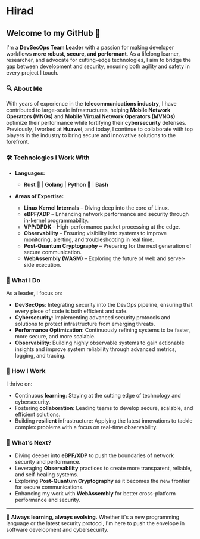 # Hirad

## Welcome to my GitHub 👋

I'm a **DevSecOps Team Leader** with a passion for making developer workflows **more robust, secure, and performant**. As a lifelong learner, researcher, and advocate for cutting-edge technologies, I aim to bridge the gap between development and security, ensuring both agility and safety in every project I touch.

### 🔍 **About Me**

With years of experience in the **telecommunications industry**, I have contributed to large-scale infrastructures, helping **Mobile Network Operators (MNOs)** and **Mobile Virtual Network Operators (MVNOs)** optimize their performance while fortifying their **cybersecurity** defenses. Previously, I worked at **Huawei**, and today, I continue to collaborate with top players in the industry to bring secure and innovative solutions to the forefront.

### 🛠️ **Technologies I Work With**

- **Languages:**
  - **Rust** 🦀 | **Golang** | **Python** 🐍 | **Bash**
  
- **Areas of Expertise:**
  - **Linux Kernel Internals** – Diving deep into the core of Linux.
  - **eBPF/XDP** – Enhancing network performance and security through in-kernel programmability.
  - **VPP/DPDK** – High-performance packet processing at the edge.
  - **Observability** – Ensuring visibility into systems to improve monitoring, alerting, and troubleshooting in real time.
  - **Post-Quantum Cryptography** – Preparing for the next generation of secure communication.
  - **WebAssembly (WASM)** – Exploring the future of web and server-side execution.

### 🚀 **What I Do**
As a leader, I focus on:
- **DevSecOps**: Integrating security into the DevOps pipeline, ensuring that every piece of code is both efficient and safe.
- **Cybersecurity**: Implementing advanced security protocols and solutions to protect infrastructure from emerging threats.
- **Performance Optimization**: Continuously refining systems to be faster, more secure, and more scalable.
- **Observability**: Building highly observable systems to gain actionable insights and improve system reliability through advanced metrics, logging, and tracing.

### 🔧 **How I Work**
I thrive on:
- Continuous **learning**: Staying at the cutting edge of technology and cybersecurity.
- Fostering **collaboration**: Leading teams to develop secure, scalable, and efficient solutions.
- Building **resilient** infrastructure: Applying the latest innovations to tackle complex problems with a focus on real-time observability.

### 🎯 **What’s Next?**
- Diving deeper into **eBPF/XDP** to push the boundaries of network security and performance.
- Leveraging **Observability** practices to create more transparent, reliable, and self-healing systems.
- Exploring **Post-Quantum Cryptography** as it becomes the new frontier for secure communications.
- Enhancing my work with **WebAssembly** for better cross-platform performance and security.

---

🌱 **Always learning, always evolving.** Whether it's a new programming language or the latest security protocol, I'm here to push the envelope in software development and cybersecurity.

